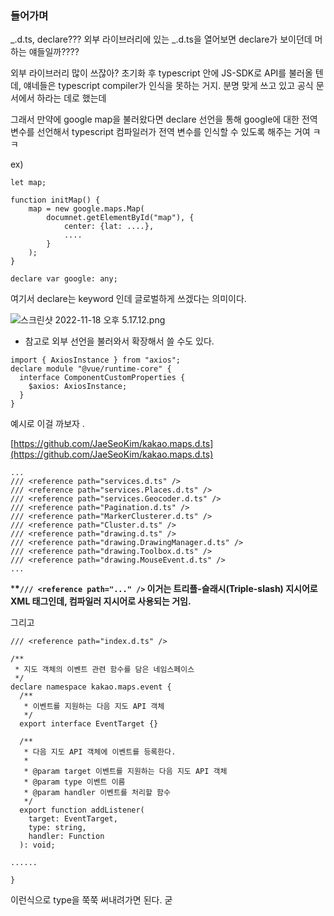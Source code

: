 ### 들어가며

_.d.ts, declare??? 외부 라이브러리에 있는 _.d.ts을 열어보면 declare가 보이던데 머하는 얘들일까????

외부 라이브러리 많이 쓰잖아? 초기화 후 typescript 안에 JS-SDK로 API를 불러올 텐데, 얘네들은 typescript compiler가 인식을 못하는 거지. 분명 맞게 쓰고 있고 공식 문서에서 하라는 데로 했는데

그래서 만약에 google map을 불러왔다면 declare 선언을 통해 google에 대한 전역 변수를 선언해서 typescript 컴파일러가 전역 변수를 인식할 수 있도록 해주는 거여 ㅋㅋ

ex)

```tsx
let map;

function initMap() {
	map = new google.maps.Map(
		documnet.getElementById("map"), {
			center: {lat: ....},
			....
		}
	);
}
```

```tsx
declare var google: any;
```

여기서 declare는 keyword 인데 글로벌하게 쓰겠다는 의미이다.

![스크린샷 2022-11-18 오후 5.17.12.png](https://s3-us-west-2.amazonaws.com/secure.notion-static.com/e1454081-ac8a-4171-a6a3-7eceb670e92c/%E1%84%89%E1%85%B3%E1%84%8F%E1%85%B3%E1%84%85%E1%85%B5%E1%86%AB%E1%84%89%E1%85%A3%E1%86%BA_2022-11-18_%E1%84%8B%E1%85%A9%E1%84%92%E1%85%AE_5.17.12.png)

- 참고로 외부 선언을 불러와서 확장해서 쓸 수도 있다.

```tsx
import { AxiosInstance } from "axios";
declare module "@vue/runtime-core" {
  interface ComponentCustomProperties {
    $axios: AxiosInstance;
  }
}
```

예시로 이걸 까보자 .

[https://github.com/JaeSeoKim/kakao.maps.d.ts](https://github.com/JaeSeoKim/kakao.maps.d.ts)

```tsx
...
/// <reference path="services.d.ts" />
/// <reference path="services.Places.d.ts" />
/// <reference path="services.Geocoder.d.ts" />
/// <reference path="Pagination.d.ts" />
/// <reference path="MarkerClusterer.d.ts" />
/// <reference path="Cluster.d.ts" />
/// <reference path="drawing.d.ts" />
/// <reference path="drawing.DrawingManager.d.ts" />
/// <reference path="drawing.Toolbox.d.ts" />
/// <reference path="drawing.MouseEvent.d.ts" />
...
```

\***\*`/// <reference path="..." />` 이거는 트리플-슬래시(Triple-slash) 지시어로 XML 태그인데, 컴파일러 지시어로 사용되는 거임.**

그리고

```tsx
/// <reference path="index.d.ts" />

/**
 * 지도 객체의 이벤트 관련 함수를 담은 네임스페이스
 */
declare namespace kakao.maps.event {
  /**
   * 이벤트를 지원하는 다음 지도 API 객체
   */
  export interface EventTarget {}

  /**
   * 다음 지도 API 객체에 이벤트를 등록한다.
   *
   * @param target 이벤트를 지원하는 다음 지도 API 객체
   * @param type 이벤트 이름
   * @param handler 이벤트를 처리할 함수
   */
  export function addListener(
    target: EventTarget,
    type: string,
    handler: Function
  ): void;

......

}
```

이런식으로 type을 쭉쭉 써내려가면 된다. 굳
